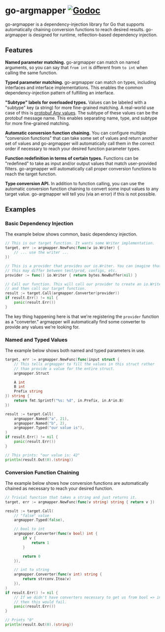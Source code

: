 # go-argmapper [![Godoc](https://godoc.org/github.com/hashicorp/go-argmapper?status.svg)](https://godoc.org/github.com/hashicorp/go-argmapper)

go-argmapper is a dependency-injection library for Go that supports
automatically chaining conversion functions to reach desired results.
go-argmapper is designed for runtime, reflection-based dependency injection.

## Features

**Named parameter matching.** go-argmapper can match on named arguments,
so you can say that `from int` is different from `to int` when calling
the same function.

**Typed parameter matching.** go-argmapper can match on types, including
interfaces and interface implementations. This enables the common
dependency-injection pattern of fulfilling an interface.

**"Subtype" labels for overloaded types.** Values can be labeled with a "subtype" key (a string)
for more fine-grained matching. A real-world use case of this is
[protobuf Any values](https://developers.google.com/protocol-buffers/docs/proto3#any).
The subtype of these values can be the protobuf message name. This enables
separating name, type, and subtype for more fine-grained matching.

**Automatic conversion function chaining.** You can configure multiple
"conversion functions" that can take some set of values and return another
set of values and go-argmapper will automatically call them in the correct
order if necessary to reach your desired function parameter types.

**Function redefinition in terms of certain types.** Functions can be
"redefined" to take as input and/or output values that match user-provided
filters. go-argmapper will automatically call proper conversion functions
to reach the target function.

**Type conversion API.** In addition to function calling, you can use the
automatic conversion function chaining to convert some input values to
any target value. go-argmapper will tell you (via an error) if this is not
possible.

## Examples

### Basic Dependency Injection

The example below shows common, basic dependency injection.

```go
// This is our target function. It wants some Writer implementation.
target, err := argmapper.NewFunc(func(w io.Writer) {
	// ... use the writer ...
})

// This is a provider that provides our io.Writer. You can imagine that
// this may differ between test/prod, configs, etc.
provider := func() io.Writer { return bytes.NewBuffer(nil) }

// Call our function. This will call our provider to create an io.Writer
// and then call our target function.
result := target.Call(argmapper.Converter(provider))
if result.Err() != nil {
	panic(result.Err())
}
```

The key thing happening here is that we're registering the `provider`
function as a "converter." argmapper will automatically find some converter
to provide any values we're looking for.

### Named and Typed Values

The example below shows both named and typed parameters in use.

```go
target, err := argmapper.NewFunc(func(input struct {
	// This tells argmapper to fill the values in this struct rather
	// than provide a value for the entire struct.
	argmapper.Struct

	A int
	B int
	Prefix string
}) string {
	return fmt.Sprintf("%s: %d", in.Prefix, in.A*in.B)
})

result := target.Call(
	argmapper.Named("a", 21),
	argmapper.Named("b", 2),
	argmapper.Typed("our value is"),
)
if result.Err() != nil {
	panic(result.Err())
}

// This prints: "our value is: 42"
println(result.Out(0).(string))
```

### Conversion Function Chaining

The example below shows how conversion functions are automatically
chained as necessary to reach your desired function.

```go
// Trivial function that takes a string and just returns it.
target, err := argmapper.NewFunc(func(v string) string { return v })

result := target.Call(
	// "false" value
	argmapper.Typed(false),

	// bool to int
	argmapper.Converter(func(v bool) int {
		if v {
			return 1
		}

		return 0
	}),

	// int to string
	argmapper.Converter(func(v int) string {
		return strconv.Itoa(v)
	}),
)
if result.Err() != nil {
	// If we didn't have converters necessary to get us from bool => int => string
	// then this would fail.
	panic(result.Err())
}

// Prints "0"
println(result.Out(0).(string))
```
